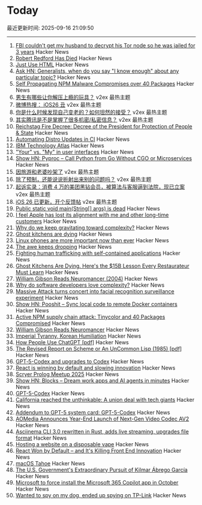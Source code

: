 # Today

最近更新时间: 2025-09-16 21:09:50

--- 
1. [FBI couldn't get my husband to decrypt his Tor node so he was jailed for 3 years](https://old.reddit.com/r/TOR/comments/1ni5drm/the_fbi_couldnt_get_my_husband_to_decrypt_his_tor/) Hacker News
2. [Robert Redford Has Died](https://www.nytimes.com/2025/09/16/movies/robert-redford-dead.html) Hacker News
3. [Just Use HTML](https://gomakethings.com/just-use-html/) Hacker News
4. [Ask HN: Generalists, when do you say "I know enough" about any particular topic?](https://news.ycombinator.com/item?id=45260969) Hacker News
5. [Self Propagating NPM Malware Compromises over 40 Packages](https://www.stepsecurity.io/blog/ctrl-tinycolor-and-40-npm-packages-compromised) Hacker News
6. [男生有哪些让你解压上瘾的玩具？](https://www.v2ex.com/t/1159587) v2ex 最热主题
7. [微博热搜： iOS26 丑](https://www.v2ex.com/t/1159546) v2ex 最热主题
8. [你是什么时候发现自己变老的？如何坦然的接受？](https://www.v2ex.com/t/1159537) v2ex 最热主题
9. [其实腾讯是不是掌握了很多机密/私密信息？](https://www.v2ex.com/t/1159514) v2ex 最热主题
10. [Reichstag Fire Decree: Decree of the President for Protection of People & State](https://encyclopedia.ushmm.org/content/en/article/reichstag-fire-decree) Hacker News
11. [Automating Distro Updates in CI](https://paretosecurity.com/blog/automating-distro-updates-in-ci/) Hacker News
12. [IBM Technology Atlas](https://www.ibm.com/roadmaps/) Hacker News
13. ["Your" vs. "My" in user interfaces](https://adamsilver.io/blog/your-vs-my-in-user-interfaces/) Hacker News
14. [Show HN: Pyproc – Call Python from Go Without CGO or Microservices](https://github.com/YuminosukeSato/pyproc) Hacker News
15. [因旅游和老婆吵架了](https://www.v2ex.com/t/1159535) v2ex 最热主题
16. [除了预制，还能说说折射出来别的问题吗？](https://www.v2ex.com/t/1159503) v2ex 最热主题
17. [起诉实录：消费 4 万的美团黑钻会员，被算法与客服逼到法院，现已立案](https://www.v2ex.com/t/1159485) v2ex 最热主题
18. [iOS 26 已更新，开个反馈帖](https://www.v2ex.com/t/1159470) v2ex 最热主题
19. [Public static void main(String[] args) is dead](https://mccue.dev/pages/9-16-25-psvm) Hacker News
20. [I feel Apple has lost its alignment with me and other long-time customers](https://morrick.me/archives/10137) Hacker News
21. [Why do we keep gravitating toward complexity?](https://kyrylo.org/software/2025/08/21/why-do-software-developers-love-complexity.html) Hacker News
22. [Ghost kitchens are dying](https://davidrmann3.substack.com/p/ghost-kitchens-are-dying-heres-the) Hacker News
23. [Linux phones are more important now than ever](https://feddit.org/post/18353777) Hacker News
24. [The awe keeps dropping](https://morrick.me/archives/10137) Hacker News
25. [Fighting human trafficking with self-contained applications](https://lwn.net/SubscriberLink/1036916/2b10f1356b7ab0e7/) Hacker News
26. [Ghost Kitchens Are Dying. Here's the $15B Lesson Every Restaurateur Must Learn](https://davidrmann3.substack.com/p/ghost-kitchens-are-dying-heres-the) Hacker News
27. [William Gibson Reads Neuromancer (2004)](http://bearcave.com/bookrev/neuromancer/neuromancer_audio.html) Hacker News
28. [Why do software developers love complexity?](https://kyrylo.org/software/2025/08/21/why-do-software-developers-love-complexity.html) Hacker News
29. [Massive Attack turns concert into facial recognition surveillance experiment](https://www.gadgetreview.com/massive-attack-turns-concert-into-facial-recognition-surveillance-experiment) Hacker News
30. [Show HN: Pooshit – Sync local code to remote Docker containers](https://news.ycombinator.com/item?id=45255337) Hacker News
31. [Active NPM supply chain attack: Tinycolor and 40 Packages Compromised](https://socket.dev/blog/tinycolor-supply-chain-attack-affects-40-packages) Hacker News
32. [William Gibson Reads Neuromancer](http://bearcave.com/bookrev/neuromancer/neuromancer_audio.html) Hacker News
33. [Imperial Tyranny, Korean Humiliation](https://english.hani.co.kr/arti/english_edition/english_editorials/1218475.html) Hacker News
34. [How People Use ChatGPT [pdf]](https://cdn.openai.com/pdf/a253471f-8260-40c6-a2cc-aa93fe9f142e/economic-research-chatgpt-usage-paper.pdf) Hacker News
35. [The Revised Report on Scheme or An UnCommon Lisp (1985) [pdf]](https://dspace.mit.edu/bitstream/handle/1721.1/5600/AIM-848.pdf) Hacker News
36. [GPT‑5-Codex and upgrades to Codex](https://simonwillison.net/2025/Sep/15/gpt-5-codex/) Hacker News
37. [React is winning by default and slowing innovation](https://www.lorenstew.art/blog/react-won-by-default/) Hacker News
38. [Scryer Prolog Meetup 2025](https://hsd-pbsa.de/veranstaltung/scryer-prolog-meetup-2025/) Hacker News
39. [Show HN: Blocks – Dream work apps and AI agents in minutes](https://blocks.diy) Hacker News
40. [GPT-5-Codex](https://openai.com/index/introducing-upgrades-to-codex/) Hacker News
41. [California reached the unthinkable: A union deal with tech giants](https://www.politico.com/news/2025/09/14/california-uber-lyft-union-00562680) Hacker News
42. [Addendum to GPT-5 system card: GPT-5-Codex](https://openai.com/index/gpt-5-system-card-addendum-gpt-5-codex/) Hacker News
43. [AOMedia Announces Year-End Launch of Next-Gen Video Codec AV2](https://aomedia.org/press%20releases/AOMedia-Announces-Year-End-Launch-of-Next-Generation-Video-Codec-AV2-on-10th-Anniversary/) Hacker News
44. [Asciinema CLI 3.0 rewritten in Rust, adds live streaming, upgrades file format](https://blog.asciinema.org/post/three-point-o/) Hacker News
45. [Hosting a website on a disposable vape](https://bogdanthegeek.github.io/blog/projects/vapeserver/) Hacker News
46. [React Won by Default – and It's Killing Front End Innovation](https://www.lorenstew.art/blog/react-won-by-default/) Hacker News
47. [macOS Tahoe](https://www.apple.com/os/macos/) Hacker News
48. [The U.S. Government's Extraordinary Pursuit of Kilmar Ábrego García](https://www.newyorker.com/news/the-lede/the-us-governments-extraordinary-pursuit-of-kilmar-abrego-garcia) Hacker News
49. [Microsoft to force install the Microsoft 365 Copilot app in October](https://www.bleepingcomputer.com/news/microsoft/microsoft-to-force-install-the-microsoft-365-copilot-app-in-october/) Hacker News
50. [Wanted to spy on my dog, ended up spying on TP-Link](https://kennedn.com/blog/posts/tapo/) Hacker News
